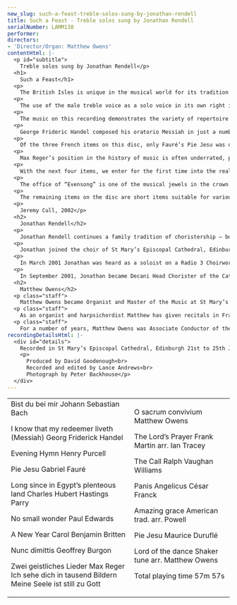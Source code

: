 ```yaml
---
new_slug: such-a-feast-treble-solos-sung-by-jonathan-rendell
title: Such a Feast - Treble solos sung by Jonathan Rendell
serialNumber: LAMM138
performer: 
directors:
- 'Director/Organ: Matthew Owens'
contentHtml: |-
  <p id="subtitle">
    Treble solos sung by Jonathan Rendell</p>
  <h1>
    Such a Feast</h1>
  <p>
    The British Isles is unique in the musical world for its tradition of Anglican cathedral music. This tradition is centuries old and musically diverse: from monastic Gregorian chant, via the splendours of the sixteenth-century English polyphonic school and the nineteenth-century choral Renaissance, to the present day, where music from other countries and religious traditions is embraced. One of the particular features of our cathedral music has been its use of all-male choirs that is to say tenors and basses, countertenors and boy trebles: this gives the choral sound a distinctive English quality that is unrivalled anywhere else in the world. (Happily, a growing number of cathedral choirs now employ girls voices as well as boys, to great effect, including St Mary’s Episcopal Cathedral in Edinburgh.)</p>
  <p>
    The use of the male treble voice as a solo voice in its own right is sadly not as popular now as it once used to be. In the 1920s and 30s many head choristers achieved near star status as their choirmasters proudly showcased their skills - one has only to think of Ernest Lough, who sang under George Thalben-Ball at the Temple Church; his recording of O for the Wings of a Dove is now a classic of its time and, some would say, has never been surpassed.</p>
  <p>
    The music on this recording demonstrates the variety of repertoire that is available for this medium, as sung by the head chorister and other choristers of St Mary’s Episcopal Cathedral in Edinburgh. Not surprisingly, there is an element of compromise in this selection: some of it was originally composed with a female soprano voice in mind, whilst other pieces are more conventionally sung by a choir of upper voices.</p>
  <p>
    George Frideric Handel composed his oratorio Messiah in just a number of weeks in 1741, and its first performance was given in Dublin in 1742. It has become a perennial Christmas favourite with choirs and choral societies around the world, and is easily Handel’s most popular work. The beautiful soprano aria I know that my Redeemer liveth begins the third part of the oratorio, immediately following the famous Hallelujah Chorus, and is a simple, yet profound statement of belief; in this recording it is performed with obbligato violin solo and continuo. Another work that has become a favourite in the repertoire is Bach’s Bist du bei mir, BWV508. Unlike Handel’s aria, this is not part of a larger work, nor is it attributed to Bach. It was, however, included in the Clavierbüchlein der Anna Magdalena Bach, a collection of miscellaneous keyboard pieces, chorales and arias that J.S.Bach collected for the musical instruction of his second wife. Various composers were represented, including some from the Bach family, as well as Johann Adoph Hasse, Christian Petzold and Gottfried Heinrich Stolzel; it was the latter who contributed Bist du bei mir as a simple vocal line with figured bass. As with a number of other pieces from that period, this aria has become associated, somewhat erroneously, with J.S.Bach! This performance uses continuo (organ and cello), as does that of Purcell’s Evening Hymn; this dates from c.1688 and uses a beautiful, valedictory poem by Fuller. Purcell sets this over a simple ground bass to great emotional effect; it ends with long, arching melismas on the single word “Hallelujah”.</p>
  <p>
    Of the three French items on this disc, only Fauré’s Pie Jesu was originally composed for a treble voice; it comes from his Requiem of 1887-88, and was first performed on 16th January 1888 at a funeral in the Parisian church of La Madeleine, where Fauré was choirmaster at the time. At this stage the work had only five movements (Introit et Kyrie, Sanctus, Pie Jesu, Agnus Dei &amp; In Paradisum), and was scored for a small ensemble of violas, cellos and basses, with harp, timpani and organ. The Pie Jesu is intimate and simple, and the vocal lines are interspersed with gently, rocking figuration from the strings. Duruflé’s Requiem was first performed in 1947, and takes the Fauré as its model, although it is no pastiche: Duruflé expands Fauré’s formal plan and is harmonically more forward-looking, using plainchant as his musical source material. The Pie Jesu is the musical and emotional heart of the work, and is an achingly beautiful setting of the plainchant for treble (originally mezzo-soprano) and solo cello. César Franck’s motet Panis Angelicus is usually performed as a choral item, although originally it was never intended to be sung by a choir: it was, in fact, a tenor solo that Franck included in his Messe à 3 voix (1872) for soprano, tenor and bass soloists, accompanied by harp, organ, cello and double bass. This performance recreates this somewhat with an accompaniment of organ and cello.</p>
  <p>
    Max Reger’s position in the history of music is often underrated, partly because his own extraordinary talents were eclipsed by the more turbulent changes in the musical landscape at the time. His highly chromatic and texturally dense language would not have found favour with the advance of the Second Viennese School, although in many ways he was both the natural successor to the late nineteenth-century tradition laid down by Brahms, Mahler and Wagner, and a forerunner to early twentieth-century modernism (Strauss, Schoenberg etc). Reger is best known for his fine corpus of organ music, although there are many fine orchestral and chamber works; there are also a good many song cycles. His Zwei geistliches lieder date from 1907 and set two unrelated texts - one by Novalis (a.k.a. Friedrich von Hardenberg), the other a paraphrase of verses from Psalm 62; although simple and reflective, they display Reger’s harmonic style to good effect.</p>
  <p>
    With the next four items, we enter for the first time into the realms of cathedral repertoire proper. After Jerusalem and the anthem Blest Pair of Sirens, Parry is best known for his tune to the hymn Dear Lord and Father of mankind. The music originates in his oratorio Judith (1888), and is a tender ballad (Long since in Egypt’s plenteous land) sung by the queen to her children, reminding them of how God led the Israelites to safety. With the interludes and coda reinstated, this most familiar of melodies is given a new dimension, and, moreover, shows what influence the music of Brahms had on Parry. Ralph Vaughan Williams composed his Five Mystical Songs in 1911 to texts by the metaphysical poet George Herbert. The Call is the fourth of the set, and is usually sung by a baritone voice.</p>
  <p>
    The office of “Evensong” is one of the musical jewels in the crown of cathedral music, and the combination of psalms, responses and canticles all sung to a variety of music can be a most uplifting experience. One of the canticles prescribed for this service is the Nunc Dimittis, the song of Simeon taken from St Luke’s Gospel, after he had seen the infant Jesus presented in the Temple. The version included on this recording is not by a composer from the Anglican tradition, but by Geoffrey Burgon, a composer better-known for his incidental music for television, including the drama series Brideshead Revisited. His setting for treble voice and organ was the theme music for the 1979 TV series Tinker, Tailor, Soldier, Spy, and its haunting quality is the result of the abrupt shifts in tonality between phrases.</p>
  <p>
    The remaining items on the disc are short items suitable for various part of the church year. Benjamin Britten’s New Year Carol and Paul Edward’s No Small Wonder are simple, attractive strophic pieces applicable to the Christmas season. The setting of O Sacrum Convivium by Matthew Owens (the current Organist and Master of the Music at St Mary’s Cathedral) sets the Vespers antiphon for the Feast of Corpus Christi, and employs rich, French-style harmonies in the organ accompaniment to support the vocal line. The Swiss composer Frank Martin’s setting of the Lord’s Prayer uses repeated notes over undulating chordal harmony to create a calm, prayerful atmosphere. Finally, two well-known hymns are the basis for the colourful arrangements of Amazing Grace and Lord of the Dance by Powell and Matthew Owens respectively; both respond to the originals in an appropriate musical manner.</p>
  <p>
    Jeremy Cull, 2002</p>
  <h2>
    Jonathan Rendell</h2>
  <p>
    Jonathan Rendell continues a family tradition of choristership – both his Father and Grandfather were head choristers at Westminster Abbey. Jonathan was born in Windsor, Berkshire in 1988. Living in the cloisters at Windsor Castle, he spent his much of his early years listening to the choir at St George’s Chapel. He began his early music training on the piano and violin whilst at Trinity St Stephen Church of England School, Windsor. He became a member of the Berkshire Boys’ Choir with whom he sang until the family moved to Scotland.</p>
  <p>
    Jonathan joined the choir of St Mary’s Episcopal Cathedral, Edinburgh in 1999 singing over 250 services every year and taking part in the choir’s concerts, broadcasts and recordings. In July 2000 he played the part of Flavio in the Opera Theatre Company’s production of Handel’s Rodelinda at the Edinburgh Festival Theatre. He returned the following year as Cobweb in The Royal College of Music Benjamin Britten International Opera School’s highly acclaimed production of A Midsummer Night’s Dream. In December 2000 Jonathan represented St Mary’s Cathedral as treble soloist in a Raymond Gubbay Christmas Gala Concert at the Usher Hall with the Scottish Concert Orchestra and again in 2001 at the Royal Concert Hall, Glasgow, appearing alongside Ian McCaskill and Tim Brooke-Taylor respectively.</p>
  <p>
    In March 2001 Jonathan was heard as a soloist on a Radio 3 Choirworks Broadcast from Manchester’s Bridgewater Hall of Fauré’s Messe Basse, which the cathedral choir later recorded on the Lammas label to critical acclaim. During the Edinburgh Festival in 2001 Jonathan sang the boy’s solo role in the first performance of Dave Heath’s Requiem “The Beloved” which was recorded for release on the Blackbox label. He is also a soloist on a forthcoming disc of works by the Estonian composer, Arvo Pärt from whom St Mary’s Cathedral commissioned a setting of the Nunc dimittis.</p>
  <p>
    In September 2001, Jonathan became Decani Head Chorister of the Cathedral Choir. He has twice represented St Mary’s Music School in the Choir Schools Association Northern Division Annual Football Tournament, once as Captain. In September 2002 he took up an instrumental place at St Mary’s Music School, studying violin with Warren Jacobs.</p>
  <h2>
    Matthew Owens</h2>
  <p class="staff">
    Matthew Owens became Organist and Master of the Music at St Mary’s Cathedral, Edinburgh, in September 1999, at the age of 28. He is also a visiting Tutor in Organ Studies at the Royal Northern College of Music, Tutor in Organ Studies at St Mary’s Music School and Director of the Exon Singers. Born in Manchester, he studied at Chetham’s School of Music and was subsequently Organ Scholar at The Queen’s College, Oxford from where he graduated with honours in music and made his recording debut as a conductor on the ASV label at the age of 21. As a postgraduate he received the highest award for performance, the Professional Performance Diploma, with distinction, and won the college Bach prize at the Royal Northern College of Music; gained a Master’s Degree from the University of Manchester; won thirteen prizes in the diplomas of the Royal College of Organists and was awarded the Silver Medal of The Worshipful Company of Musicians. A Countess of Munster scholarship enabled Matthew to study with Jacques van Oortmerssen at the Sweelinck Conservatorium in Amsterdam in 1995 and in 1996 he was appointed Sub Organist of Manchester Cathedral. During his time in Manchester he broadcast twice weekly on BBC Radio 4’s Daily Service and was Tutor in Organ Studies at the RNCM and Chetham’s.</p>
  <p class="staff">
    As an organist and harpsichordist Matthew has given recitals in France and Switzerland and throughout the UK, including festival appearances at Lichfield, Newbury, Oxford and Peterborough and at venues such as St Paul’s Cathedral, Westminster Cathedral and St John’s Smith Square, and has given solo performances in New Zealand and Australia. As a conductor and solo organist he has premiered many works by leading composers including Gavin Bryars, Dave Heath, Francis Jackson, Gabriel Jackson, George Lloyd, Naji Hakim, James MacMillan, Arvo Pärt, Howard Skempton and Giles Swayne. He is increasingly active as a composer and some of his works have been recorded for commercial release.</p>
  <p class="staff">
    For a number of years, Matthew Owens was Associate Conductor of the National Youth Choir of Great Britain. In 1999, he made his professional orchestral conducting debut with the BT Scottish Ensemble and in July 2002, he made his Hungarian debut with the National Philharmonic Orchestra of Hungary. He regularly conducts the Orchestra of St Mary’s Music School (Scotland’s specialist music school) and with the Choir of St Mary’s Cathedral has made a number of highly acclaimed recordings.</p>
recordingDetailsHtml: |-
  <div id="details">
    Recorded in St Mary’s Episcopal Cathedral, Edinburgh 21st to 25th January 2002 by kind permission of the Provost.
    <p>
      Produced by David Goodenough<br>
      Recorded and edited by Lance Andrews<br>
      Photograph by Peter Backhouse</p>
  </div>
---
```


<table class="tracktable">
  <tbody>
    <tr>
      <td class="column1">
        <span class="trackname">Bist du bei mir</span><span class="composer"> Johann Sebastian Bach</span>
        <p>
          <span class="trackname">I know that my redeemer liveth (Messiah) </span> <span class="composer">Georg Friderick Handel</span></p>
        <p>
          <span class="trackname">Evening Hymn </span> <span class="composer">Henry Purcell</span></p>
        <p>
          <span class="trackname">Pie Jesu </span> <span class="composer">Gabriel Fauré</span></p>
        <p>
          <span class="trackname">Long since in Egypt’s plenteous land </span> <span class="composer">Charles Hubert Hastings Parry</span></p>
        <p>
          <span class="trackname">No small wonder</span><span class="composer"> Paul Edwards</span></p>
        <p>
          <span class="trackname">A New Year Carol </span> <span class="composer">Benjamin Britten</span></p>
        <p>
          <span class="trackname">Nunc dimittis</span><span class="composer"> Geoffrey Burgon</span></p>
        <p>
          <span class="trackname">Zwei geistliches Lieder </span> <span class="composer">Max Reger</span><br>
          <span class="trackname"> Ich sehe dich in tausend Bildern<br>
            Meine Seele ist still zu Gott</span></p>
      </td>
      <td class="column2">
        <span class="trackname">O sacrum convivium </span> <span class="composer">Matthew Owens</span>
        <p>
          <span class="trackname">The Lord’s Prayer </span> <span class="composer">Frank Martin arr. Ian Tracey</span></p>
        <p>
          <span class="trackname">The Call </span> <span class="composer">Ralph Vaughan Williams</span></p>
        <p>
          <span class="trackname">Panis Angelicus </span> <span class="composer">César Franck</span></p>
        <p>
          <span class="trackname">Amazing grace </span> <span class="composer">American trad. arr. Powell</span></p>
        <p>
          <span class="trackname">Pie Jesu </span> <span class="composer">Maurice Duruflé</span></p>
        <p>
          <span class="trackname">Lord of the dance </span> <span class="composer">Shaker tune arr. Matthew Owens</span></p>
        <p>						<span id="playingtime">Total playing time 57m 57s</span></p>
      </td>
    </tr>
  </tbody>
</table>
